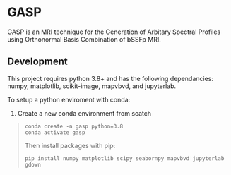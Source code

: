 # GASP

GASP is an MRI technique for the Generation of Arbitary Spectral Profiles using Orthonormal Basis Combination of bSSFp MRI.

## Development

This project requires python 3.8+ and has the following dependancies: 
numpy, matplotlib, scikit-image, mapvbvd, and jupyterlab.

To setup a python enviroment with conda:

1. Create a new conda environment from scatch 
> ```
> conda create -n gasp python=3.8 
> conda activate gasp
> ```
> Then install packages with pip:
> ```
> pip install numpy matplotlib scipy seabornpy mapvbvd jupyterlab gdown
> ```